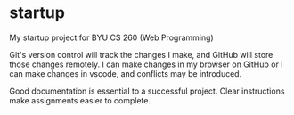 # startup
My startup project for BYU CS 260 (Web Programming)

Git's version control will track the changes I make, and GitHub will store those changes remotely.
I can make changes in my browser on GitHub or I can make changes in vscode, and conflicts may be introduced.

Good documentation is essential to a successful project.
Clear instructions make assignments easier to complete.